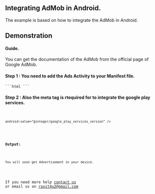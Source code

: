<h2>Integrating AdMob in Android.</h2>
<p>The example is based on how to integrate the AdMob in Android.</4>

<h2>Demonstration</h2>

<h4>Guide.</h4> 
<p>You can get the documentation of the AdMob from the official page of Google AdMob.<p>
         



<h4>Step 1 : You need to add the Ads Activity to your Manifest file.</h4> 
<p><code>```html <activity android:name="com.google.android.gms.ads.AdActivity"
android:configChanges="keyboard|keyboardHidden|orientation|screenLayout|uiMode|screenSize|smallestScreenSize"
android:theme="@android:style/Theme.Translucent" />```</code><p>

<h4>Step 2 : Also the meta tag is rtequired for to integrate the google play services.</h4> 
<p><code><meta-data android:name="com.google.android.gms.version"</code><p>
<p><code>android:value="@integer/google_play_services_version" /></code><p>


<h4>Output:</h4> 
<p><code>You will soon get Advertisement in your device.</code></p>



<p>If you need more help <a href="http://www.crestinfotech.com/contact-us/" target="_blank">contact us</a> 
or email us on <a href="mailto:raxit4u2@gmail.com">raxit4u2@gmail.com</a></p>
